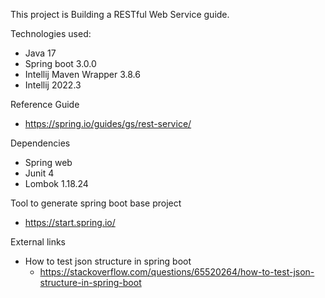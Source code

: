 This project is Building a RESTful Web Service
guide.

Technologies used:

- Java 17
- Spring boot 3.0.0
- Intellij Maven Wrapper 3.8.6
- Intellij 2022.3

Reference Guide

- https://spring.io/guides/gs/rest-service/

Dependencies

- Spring web
- Junit 4
- Lombok 1.18.24

Tool to generate spring boot base project

- https://start.spring.io/

External links

- How to test json structure in spring boot
  - https://stackoverflow.com/questions/65520264/how-to-test-json-structure-in-spring-boot
  